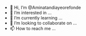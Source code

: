 - 👋 Hi, I’m @Aminatandiayeorefonde
- 👀 I’m interested in ...
- 🌱 I’m currently learning ...
- 💞️ I’m looking to collaborate on ...
- 📫 How to reach me ...

<!---
Aminatandiayeorefonde/Aminatandiayeorefonde is a ✨ special ✨ repository because its `README.md` (this file) appears on your GitHub profile.
You can click the Preview link to take a look at your changes.
--->

